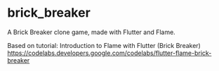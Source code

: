 # brick_breaker

A Brick Breaker clone game, made with Flutter and Flame.

Based on tutorial: Introduction to Flame with Flutter (Brick Breaker)
https://codelabs.developers.google.com/codelabs/flutter-flame-brick-breaker
